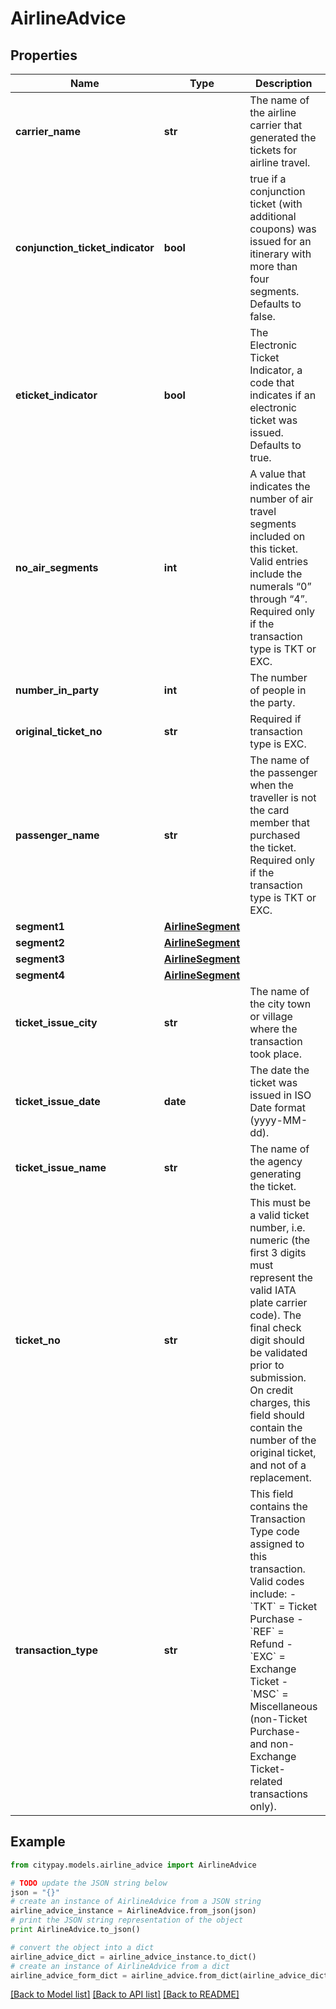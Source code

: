 # AirlineAdvice


## Properties

Name | Type | Description | Notes
------------ | ------------- | ------------- | -------------
**carrier_name** | **str** | The name of the airline carrier that generated the tickets for airline travel. | 
**conjunction_ticket_indicator** | **bool** | true if a conjunction ticket (with additional coupons) was issued for an itinerary with more than four segments. Defaults to false.  | [optional] 
**eticket_indicator** | **bool** | The Electronic Ticket Indicator, a code that indicates if an electronic ticket was issued.  Defaults to true. | [optional] 
**no_air_segments** | **int** | A value that indicates the number of air travel segments included on this ticket.  Valid entries include the numerals “0” through “4”. Required only if the transaction type is TKT or EXC.  | [optional] 
**number_in_party** | **int** | The number of people in the party. | [optional] 
**original_ticket_no** | **str** | Required if transaction type is EXC. | [optional] 
**passenger_name** | **str** | The name of the passenger when the traveller is not the card member that purchased the ticket. Required only if the transaction type is TKT or EXC. | [optional] 
**segment1** | [**AirlineSegment**](AirlineSegment.md) |  | 
**segment2** | [**AirlineSegment**](AirlineSegment.md) |  | [optional] 
**segment3** | [**AirlineSegment**](AirlineSegment.md) |  | [optional] 
**segment4** | [**AirlineSegment**](AirlineSegment.md) |  | [optional] 
**ticket_issue_city** | **str** | The name of the city town or village where the transaction took place. | 
**ticket_issue_date** | **date** | The date the ticket was issued in ISO Date format (yyyy-MM-dd). | 
**ticket_issue_name** | **str** | The name of the agency generating the ticket. | 
**ticket_no** | **str** | This must be a valid ticket number, i.e. numeric (the first 3 digits must represent the valid IATA plate carrier code). The final check digit should be validated prior to submission. On credit charges, this field should contain the number of the original ticket, and not of a replacement.  | 
**transaction_type** | **str** | This field contains the Transaction Type code assigned to this transaction. Valid codes include:   - &#x60;TKT&#x60; &#x3D; Ticket Purchase   - &#x60;REF&#x60; &#x3D; Refund   - &#x60;EXC&#x60; &#x3D; Exchange Ticket   - &#x60;MSC&#x60; &#x3D; Miscellaneous (non-Ticket Purchase- and non-Exchange Ticket-related transactions only).  | 

## Example

```python
from citypay.models.airline_advice import AirlineAdvice

# TODO update the JSON string below
json = "{}"
# create an instance of AirlineAdvice from a JSON string
airline_advice_instance = AirlineAdvice.from_json(json)
# print the JSON string representation of the object
print AirlineAdvice.to_json()

# convert the object into a dict
airline_advice_dict = airline_advice_instance.to_dict()
# create an instance of AirlineAdvice from a dict
airline_advice_form_dict = airline_advice.from_dict(airline_advice_dict)
```
[[Back to Model list]](../README.md#documentation-for-models) [[Back to API list]](../README.md#documentation-for-api-endpoints) [[Back to README]](../README.md)


